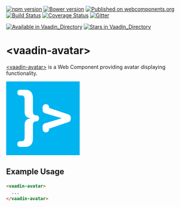 [![npm version](https://badgen.net/npm/v/@vaadin/vaadin-avatar)](https://www.npmjs.com/package/@vaadin/vaadin-avatar)
[![Bower version](https://badgen.net/github/release/vaadin/vaadin-avatar)](https://github.com/vaadin/vaadin-avatar/releases)
[![Published on webcomponents.org](https://img.shields.io/badge/webcomponents.org-published-blue.svg)](https://www.webcomponents.org/element/vaadin/vaadin-avatar)
[![Build Status](https://travis-ci.org/vaadin/vaadin-avatar.svg?branch=master)](https://travis-ci.org/vaadin/vaadin-avatar)
[![Coverage Status](https://coveralls.io/repos/github/vaadin/vaadin-avatar/badge.svg?branch=master)](https://coveralls.io/github/vaadin/vaadin-avatar?branch=master)
[![Gitter](https://badges.gitter.im/Join%20Chat.svg)](https://gitter.im/vaadin/web-components?utm_source=badge&utm_medium=badge&utm_campaign=pr-badge)

[![Available in Vaadin_Directory](https://img.shields.io/vaadin-directory/v/vaadinvaadin-avatar.svg)](https://vaadin.com/directory/component/vaadinvaadin-avatar)
[![Stars in Vaadin_Directory](https://img.shields.io/vaadin-directory/stars/vaadinvaadin-avatar.svg)](https://vaadin.com/directory/component/vaadinvaadin-avatar)

# &lt;vaadin-avatar&gt;

[&lt;vaadin-avatar&gt;](https://vaadin.com/components/vaadin-avatar) is a Web Component providing avatar displaying functionality.

[<img src="https://raw.githubusercontent.com/vaadin/vaadin-avatar/master/screenshot.png" width="200" alt="Screenshot of vaadin-avatar">](https://vaadin.com/components/vaadin-avatar)

## Example Usage

```html
<vaadin-avatar>
  ...
</vaadin-avatar>
```
